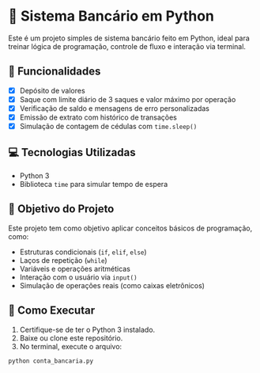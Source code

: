 # 🏦 Sistema Bancário em Python

Este é um projeto simples de sistema bancário feito em Python, ideal para treinar lógica de programação, controle de fluxo e interação via terminal.

## 🚀 Funcionalidades

- [x] Depósito de valores
- [x] Saque com limite diário de 3 saques e valor máximo por operação
- [x] Verificação de saldo e mensagens de erro personalizadas
- [x] Emissão de extrato com histórico de transações
- [x] Simulação de contagem de cédulas com `time.sleep()`

## 💻 Tecnologias Utilizadas

- Python 3
- Biblioteca `time` para simular tempo de espera

## 🎯 Objetivo do Projeto

Este projeto tem como objetivo aplicar conceitos básicos de programação, como:

- Estruturas condicionais (`if`, `elif`, `else`)
- Laços de repetição (`while`)
- Variáveis e operações aritméticas
- Interação com o usuário via `input()`
- Simulação de operações reais (como caixas eletrônicos)

## 📌 Como Executar

1. Certifique-se de ter o Python 3 instalado.
2. Baixe ou clone este repositório.
3. No terminal, execute o arquivo:

```bash
python conta_bancaria.py
